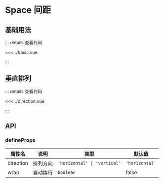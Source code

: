 <script setup lang="ts">
import Basic from './basic.vue'
import Direction from './direction.vue'

</script>

# Space 间距

## 基础用法

<Basic />

::: details 查看代码

<<< ./basic.vue

:::

## 垂直排列

<Direction />

::: details 查看代码

<<< ./direction.vue

:::

## API

### defineProps

| 属性名       | 说明   | 类型                           | 默认值            |
|-----------|------|------------------------------|----------------|
| direction | 排列方向 | `'horizontal' \| 'vertical'` | `'horizontal'` |
| wrap      | 自动换行 | `boolean`                      | false          |
